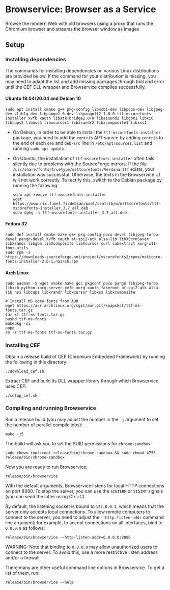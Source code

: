 # Browservice: Browser as a Service
Browse the modern Web with old browsers using a proxy that runs the Chromium browser and streams the browser window as images

## Setup

### Installing dependencies

The commands for installing dependencies on various Linux distributions are provided below. If the command for your distribution is missing, you may need to adapt the list and add missing packages through trial and error until the CEF DLL wrapper and Browservice compiles successfully.

#### Ubuntu 18.04/20.04 and Debian 10

```
sudo apt install cmake g++ pkg-config libxcb1-dev libpoco-dev libjpeg-dev zlib1g-dev libpango1.0-dev libpangoft2-1.0-0 ttf-mscorefonts-installer xvfb xauth libatk-bridge2.0-0 libasound2 libgbm1 libxi6 libcups2 libnss3 libxcursor1 libxrandr2 libxcomposite1 libxss1
```

- On Debian, in order to be able to install the `ttf-mscorefonts-installer` package, you need to add the `contrib` APT source by adding `contrib` to the end of each `deb` and `deb-src` line in `/etc/apt/sources.list` and running `sudo apt update`.

- On Ubuntu, the installation of `ttf-mscorefonts-installer` often fails silently due to problems with the SourceForge mirrors. If the file `/usr/share/fonts/truetype/msttcorefonts/Verdana.ttf` exists, your installation was successful. Otherwise, the texts in the Browservice UI will not work correctly. To rectify this, switch to the Debian package by running the following:

    ```
    sudo apt remove ttf-mscorefonts-installer
    wget https://www.nic.funet.fi/debian/pool/contrib/m/msttcorefonts/ttf-mscorefonts-installer_3.7_all.deb
    sudo dpkg -i ttf-mscorefonts-installer_3.7_all.deb
    ```

#### Fedora 32

```
sudo dnf install cmake make g++ pkg-config poco-devel libjpeg-turbo-devel pango-devel Xvfb xauth at-spi2-atk alsa-lib libXScrnSaver libXrandr libgbm libXcomposite libXcursor curl cabextract xorg-x11-font-utils
sudo rpm -i https://downloads.sourceforge.net/project/mscorefonts2/rpms/msttcore-fonts-installer-2.6-1.noarch.rpm
```

#### Arch Linux

```
sudo pacman -S wget cmake make gcc pkgconf poco pango libjpeg-turbo libxcb python xorg-server-xvfb xorg-xauth fakeroot at-spi2-atk alsa-lib nss libcups libxrandr libxcursor libxss libxcomposite

# Install MS core fonts from AUR
wget https://aur.archlinux.org/cgit/aur.git/snapshot/ttf-ms-fonts.tar.gz
tar xf ttf-ms-fonts.tar.gz
pushd ttf-ms-fonts
makepkg -si
popd
rm -r ttf-ms-fonts ttf-ms-fonts.tar.gz
```

### Installing CEF

Obtain a release build of CEF (Chromium Embedded Framework) by running the following in this directory:

```
./download_cef.sh
```

Extract CEF and build its DLL wrapper library through which Browservice uses CEF:

```
./setup_cef.sh
```

### Compiling and running Browservice

Run a release build (you may adjust the number in the `-j` argument to set the number of parallel compile jobs):

```
make -j5
```

The build will ask you to set the SUID permissions for `chrome-sandbox`:

```
sudo chown root:root release/bin/chrome-sandbox && sudo chmod 4755 release/bin/chrome-sandbox
```

Now you are ready to run Browservice:

```
release/bin/browservice
```

With the default arguments, Browservice listens for local HTTP connections on port 8080. To stop the server, you can use the `SIGTERM` or `SIGINT` signals (you can send the latter using Ctrl+C).

By default, the listening socket is bound to `127.0.0.1`, which means that the server only accepts local connections. To allow remote computers to connect to the server, you need to adjust the `--http-listen-addr` command line argument; for example, to accept connections on all interfaces, bind to `0.0.0.0` as follows:

```
release/bin/browservice --http-listen-addr=0.0.0.0:8080
```

WARNING: Note that binding to `0.0.0.0` may allow unauthorized users to connect to the server. To avoid this, use a more restrictive listen address and/or a firewall.

There many are other useful command line options in Browservice. To get a list of them, run:

```
release/bin/browservice --help
```
